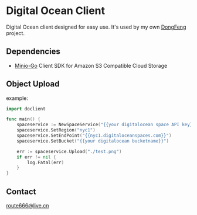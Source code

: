# Digital Ocean Client

Digital Ocean client designed for easy use. It's used by my own [DongFeng]("https://github.com/ilovelili/dongfeng-core") project.

## Dependencies

- [Minio-Go](https://github.com/minio/minio-go/) Client SDK for Amazon S3 Compatible Cloud Storage

## Object Upload

example:

```Go
import doclient

func main() {
    spaceservice := NewSpaceService("{{your digitalocean space API key}}", "{{your digitalocean space API secret}}")
    spaceservice.SetRegion("nyc1")
    spaceservice.SetEndPoint("{{nyc1.digitaloceanspaces.com}}")
    spaceservice.SetBucket("{{your digitalocean bucketname}}")

    err := spaceservice.Upload("./test.png")
    if err != nil {
        log.Fatal(err)
    }
}
```

## Contact

<route666@live.cn>